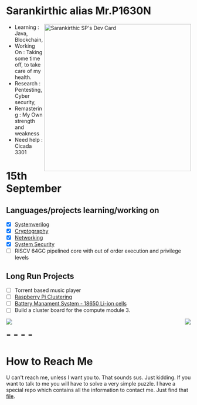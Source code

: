 # Sarankirthic alias Mr.P1630N

<a href="https://app.daily.dev/Mr_P1630n"><img align="right" src="https://api.daily.dev/devcards/d71e972606f24f5b984d450fe901dfd1.png?r=go3" width="400" alt="Sarankirthic SP's Dev Card"/></a>

- Learning        : Java, Blockchain, 
- Working On      : Taking some time off, to take care of my health.
- Research        : Pentesting, Cyber security, 
- Remastering     : My Own strength and weakness
- Need help       : Cicada 3301

# 15th September
## Languages/projects learning/working on
- [x] [Systemverilog](https://github.com/systemverilogNotes)
- [x] [Cryptography](https://github.com/sarankirthic)
- [x] [Networking](https://github.com/sarankirthic)
- [x] [System Security](https://github.com/sarankirthic)
- [ ] RISCV 64GC pipelined core with out of order execution and privilege levels 

## Long Run Projects
- [ ] Torrent based music player
- [ ] [Raspberry Pi Clustering](https://github.com/sarankirthic/Pi_Cluster)
- [ ] [Battery Manament System - 18650 Li-ion cells](https://github.com/sarankirthic/18650)
- [ ] Build a cluster board for the compute module 3.

<span><img align="left" src="https://github-readme-stats.vercel.app/api/top-langs/?username=sarankirthic&layout=compact"></span>
<span><img align="right" src="https://github-readme-stats.vercel.app/api?username=sarankirthic&show_icons=true&theme=radical"></span>

# - - - - 

# How to Reach Me
U can't reach me, unless I want you to. That sounds sus. Just kidding. If you want to talk to me you will have to solve a very simple puzzle. I have a special repo which contains all the information to contact me. Just find that [file](https://github.com/sarankirthic/contact_Me).

